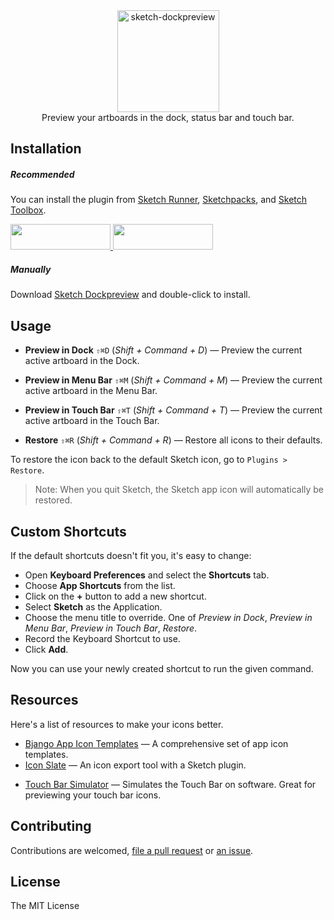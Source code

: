 <div align="center">
  <img alt="sketch-dockpreview" src="https://cldup.com/rOmLgFca_c.png" height="163px" />
</div>

<div align="center">
  Preview your artboards in the dock, status bar and touch bar.
</div>

## Installation

##### Recommended

You can install the plugin from [Sketch Runner](http://sketchrunner.com), [Sketchpacks](https://sketchpacks.com), and [Sketch Toolbox](http://sketchtoolbox.com).

<a href="http://bit.ly/SketchRunnerWebsite">
  <img width="160" height="41" src="http://bit.ly/RunnerBadgeBlue">
</a>
<a href="https://sketchpacks.com/fnky/sketch-dockpreview/install">
  <img width="160" height="41" src="http://sketchpacks-com.s3.amazonaws.com/assets/badges/sketchpacks-badge-install.png">
</a>

##### Manually

Download [Sketch Dockpreview](https://github.com/fnky/sketch-dockpreview/archive/master.zip) and double-click to install.

## Usage

* **Preview in Dock** `⇧⌘D` (_Shift + Command + D_) — Preview the current active artboard in the Dock.

* **Preview in Menu Bar** `⇧⌘M` (_Shift + Command + M_) — Preview the current active artboard in the Menu Bar.

* **Preview in Touch Bar** `⇧⌘T` (_Shift + Command + T_) — Preview the current active artboard in the Touch Bar.

* **Restore** `⇧⌘R` (_Shift + Command + R_) — Restore all icons to their defaults.

To restore the icon back to the default Sketch icon, go to `Plugins > Restore`.

> Note: When you quit Sketch, the Sketch app icon will automatically be restored.

## Custom Shortcuts

If the default shortcuts doesn't fit you, it's easy to change:

* Open **Keyboard Preferences** and select the **Shortcuts** tab.
* Choose **App Shortcuts** from the list.
* Click on the **+** button to add a new shortcut.
* Select **Sketch** as the Application.
* Choose the menu title to override. One of _Preview in Dock_, _Preview in Menu Bar_, _Preview in Touch Bar_, _Restore_.
* Record the Keyboard Shortcut to use.
* Click **Add**.

Now you can use your newly created shortcut to run the given command.

## Resources

Here's a list of resources to make your icons better.

* [Bjango App Icon Templates](https://github.com/bjango/Bjango-Templates) — A comprehensive set of app icon templates.
* [Icon Slate](https://itunes.apple.com/us/app/icon-slate/id439697913) — An icon export tool with a Sketch plugin.

- [Touch Bar Simulator]() — Simulates the Touch Bar on software. Great for previewing your touch bar icons.

## Contributing

Contributions are welcomed, [file a pull request](https://github.com/fnky/sketch-dockpreview/issues) or [an issue](https://github.com/fnky/sketch-dockpreview/pulls).

## License

The MIT License

